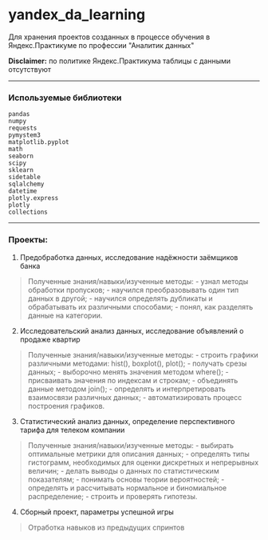 # yandex_da_learning
Для хранения проектов созданных в процессе обучения в Яндекс.Практикуме по профессии "Аналитик данных"


**Disclaimer:** по политике Яндекс.Практикума таблицы с данными отсутствуют
***

### Используемые библиотеки
```
pandas
numpy
requests
pymystem3
matplotlib.pyplot
math
seaborn
scipy
sklearn
sidetable
sqlalchemy
datetime
plotly.express
plotly
collections 
```

***

### Проекты:
1. Предобработка данных, исследование надёжности заёмщиков банка

>Полученные знания/навыки/изученные методы:
    - узнал методы обработки пропусков;
    - научился преобразовывать один тип данных в другой;
    - научился определять дубликаты и обрабатывать их различными способами;
    - понял, как разделять данные на категории.


2. Исследовательский анализ данных, исследование объявлений о продаже квартир

>Полученные знания/навыки/изученные методы:
    - строить графики различными методами: hist(), boxplot(), plot();
    - получать срезы данных;
    - выборочно менять значения методом where();
    - присваивать значения по индексам и строкам;
    - объединять данные методом join();
    - определять и интерпретировать взаимосвязи различных данных;
    - автоматизировать процесс построения графиков.
	
    
3. Статистический анализ данных, определение перспективного тарифа для телеком компании

>Полученные знания/навыки/изученные методы:
    - выбирать оптимальные метрики для описания данных;
    - определять типы гистограмм, необходимых для оценки дискретных и непрерывных величин;
    - делать выводы о данных по статистическим показателям;
    - понимать основы теории вероятностей;
    - определять и рассчитывать нормальное и биномиальное распределение;
    - строить и проверять гипотезы.

4. Сборный проект, параметры успешной игры

>Отработка навыков из предыдущих спринтов
